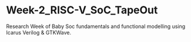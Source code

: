 # Week-2_RISC-V_SoC_TapeOut
Research Week of Baby Soc fundamentals and functional modelling using Icarus Verilog &amp; GTKWave.
